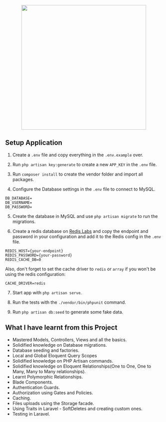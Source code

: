 <p align="center"><img src="https://res.cloudinary.com/dtfbvvkyp/image/upload/v1566331377/laravel-logolockup-cmyk-red.svg" width="400"></p>

## Setup Application

1. Create a `.env` file and copy everything in the `.env.example` over.

2. Run `php artisan key:generate` to create a new `APP_KEY` in the `.env` file.

3. Run `composer install` to create the vendor folder and import all packages.

4. Configure the Database settings in the `.env` file to connect to MySQL.

```
DB_DATABASE=
DB_USERNAME=
DB_PASSWORD=
```

5. Create the database in MySQL and use `php artisan migrate` to run the migrations.

6. Create a redis database on [Redis Labs](redislabs.coms) and copy the endpoint and password in your configuration and add it to the Redis config in the `.env` file.

```
REDIS_HOST={your-endpoint}
REDIS_PASSWORD={your-password}
REDIS_CACHE_DB=0
```

Also, don't forget to set the cache driver to `redis` or `array` if you won't be using the redis configuration:

```
CACHE_DRIVER=redis
```

7. Start app with `php artisan serve`.

8. Run the tests with the `./vendor/bin/phpunit` command.

9. Run `php artisan db:seed` to generate some fake data.

## What I have learnt from this Project

-   Mastered Models, Controllers, Views and all the basics.
-   Solidified knowledge on Database migrations.
-   Database seeding and factories.
-   Local and Global Eloquent Query Scopes
-   Solidified knowledge on PHP Artisan commands.
-   Solidified knowledge on Eloquent Relationships(One to One, One to Many, Many to Many relationships).
-   Learnt Polymorphic Relationships.
-   Blade Components.
-   Authentication Guards.
-   Authorization using Gates and Policies.
-   Caching.
-   Files uploads using the Storage facade.
-   Using Traits in Laravel - SoftDeletes and creating custom ones.
-   Testing in Laravel.
